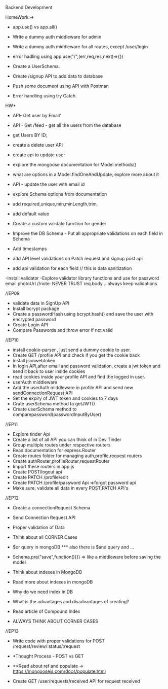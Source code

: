 Backend Development

<!-- CJS vs MJS module -->
<!-- sync or async, non-strict and script -->
<!-- calculator folder to export them in one go -->

<!-- DOminos Example -->

HomeWork:=>

- app.use() vs app.all()
- Write a dummy auth middleware for admin
- Write a dummy auth middleware for all routes, except /user/login
- error hadling using app.use("/",(err,req,res,next)=>{})

- Create a UserSchema.

- Create /signup API to add data to database
- Push some document using API with Postman
- Error handling using try Catch.

HW\*

- API- Get user by Email'
- API - Get /feed - get all the users from the database
- get Users BY ID;
- create a delete user API
- create api to update user
- explore the mongoose documentation for Model.methods()
- what are options in a Model.findOneAndUpdate, explore more about it
- API - update the user with email id

- explore Schema options from documentation
- add required,unique,min,minLength,trim,
- add default value
- Create a custom validate function for gender
- Improve the DB Schema - Put all appropriate validations on each field in Schema
- Add timestamps

- add API level validations on Patch request and signup post api
- add api validation for each field
  // this is data sanitization

-Install validator
-Explore validator library functions and use for password email photoUrl
//note: NEVER TRUST req.body ...always keep validations

//EP09

- validate data in SignUp API
- Install bcrypt package
- Create a passwordHash using bcrypt.hash() and save the user with encrypted password
- Create Login API
- Compare Passwords and throw error if not valid

//EP10

- install cookie-parser , just send a dummy cookie to user.
- Create GET /profile API and check if you get the cookie back
- install jsonwebtoken
- In login API,after email and password validation, create a jwt token and send it back to user inside cookies
- read cookies inside your profile API and find the logged in user.
- userAuth middleware
- Add the userAuth middleware in profile API and send new sendConnectionRequest API
- Set the expiry of JWT token and cookies to 7 days
- Crate userSchema method to getJWT()
- Create userSchema method to comparepassword(passwordInputByUser)

//EP11

- Explore tinder Api
- Create a list of all API you can think of in Dev Tinder
- Group multiple routes under respective routers
- Read documentation for express.Router
- Create routes folder for managing auth,profile,request routers
- Create authRouter,profileRouter,requestRouter
- Import these routers in app.js
- Create POST/logout api
- Create PATCH /profile/edit
- Create PATCH /profile/password Api =>forgot password api
- Make sure, validate all data in every POST,PATCH API's

//EP12

- Create a connectionRequest Schema
- Send Connection Request API
- Proper validation of Data
- Think about all CORNER Cases
- $or query in mongoDB \*\*\* also there is $and query and ...

- Schema.pre("save",function(){}) => like a middleware before saving the model

- Think about indexes in MongoDB
- Read more about indexes in mongoDB
- Why do we need index in DB
- What is the advantages and disadvantages of creating?
- Read article of Compound Index

- ALWAYS THINK ABOUT CORNER CASES

//EP13

- Write code with proper validations for POST /request/review/:status/:request

- \*Thought Process - POST vs GET
- \*\*Read about ref and populate -> https://mongoosejs.com/docs/populate.html
- Create GET /user/requests/received API for request received

